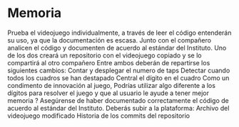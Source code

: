 # Memoria

Prueba el videojuego individualmente, a través de leer el código entenderán su uso, ya que la documentación es escasa.
Junto con el compañero analicen el código y documenten de acuerdo al estándar del Instituto.
Uno de los dos creará un repositorio con el videojuego copiado y se lo compartirá al otro compañero
Entre ambos deberán de repartirse los siguientes cambios:
Contar y desplegar el numero de taps
Detectar cuando todos los cuadros se han destapado
Central el dígito en el cuadro
Como un condimento de innovación al juego, Podrías utilizar algo diferente a los dígitos para resolver el juego y que al usuario le ayude a tener mejor memoria ?
Asegúrense de haber documentado correctamente el código de acuerdo al estándar del Instituto.
Deberás subir a la plataforma:
Archivo del videojuego modificado
Historia de los commits del repositorio
